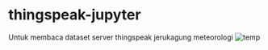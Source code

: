 # thingspeak-jupyter
Untuk membaca dataset server thingspeak jerukagung meteorologi
![temp](https://user-images.githubusercontent.com/56740250/187077677-7705e9b3-7c19-4f02-a0d4-a634d82ba99b.png)
